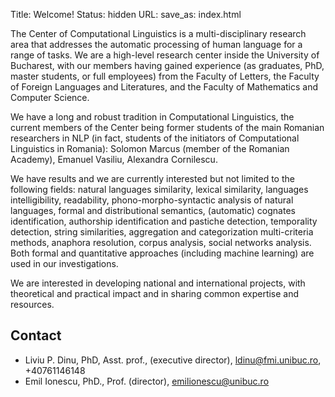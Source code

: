 Title: Welcome!
Status: hidden
URL: 
save_as: index.html

The Center of Computational Linguistics is a multi-disciplinary research area
that addresses the automatic processing of human language for a range of tasks.
We are a high-level research center inside the University of Bucharest, with
our members having gained experience (as graduates, PhD, master students, or
full employees) from the Faculty of Letters, the Faculty of Foreign Languages
and Literatures, and the Faculty of Mathematics and Computer Science.

We have a long and robust tradition in Computational Linguistics, the current
members of the Center being former students of the main Romanian researchers in
NLP (in fact, students of the initiators of Computational Linguistics in
Romania): Solomon Marcus (member of the Romanian Academy), Emanuel Vasiliu,
Alexandra Cornilescu.

We have results and we are currently interested  but not limited  to the
following fields: natural languages similarity, lexical similarity, languages
intelligibility, readability,  phono-morpho-syntactic analysis of natural
languages, formal and distributional semantics, (automatic) cognates
identification, authorship identification and pastiche detection, temporality
detection, string similarities, aggregation and categorization multi-criteria
methods, anaphora resolution, corpus analysis, social networks analysis. Both
formal and quantitative approaches (including machine learning) are used
in our investigations.
  
We are interested in developing national and international projects, with
theoretical and practical impact and in sharing common expertise and resources.

## Contact

 * Liviu P. Dinu, PhD, Asst. prof., (executive director), ldinu@fmi.unibuc.ro, +40761146148
 * Emil Ionescu, PhD., Prof. (director), emilionescu@unibuc.ro
